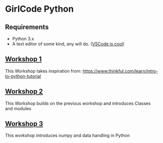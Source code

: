 # GirlCode Python

## Requirements
- Python 3.x
- A text editor of some kind, any will do. ([VSCode is cool](https://code.visualstudio.com/ "VSCode is cool"))


## [Workshop 1](https://github.com/hammanandre/GirlCode_Python/blob/master/Workshop1/Workshop1.md)
This Workshop takes inspiration from: https://www.thinkful.com/learn/intro-to-python-tutorial

## [Workshop 2](https://github.com/hammanandre/GirlCode_Python/blob/master/Workshop2/Workshop2.md)
This Workshop builds on the previous workshop and introduces Classes and modules

## [Workshop 3](https://github.com/hammanandre/GirlCode_Python/blob/master/Workshop3/Workshop3.md)
This workshop introduces numpy and data handling in Python